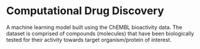 # Computational Drug Discovery
A machine learning model built using the ChEMBL bioactivity data. The dataset is comprised of compounds (molecules) that have been biologically tested for their activity towards target organism/protein of interest.
